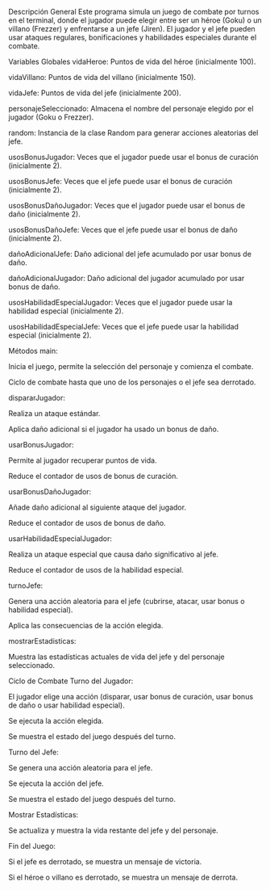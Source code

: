 Descripción General
Este programa simula un juego de combate por turnos en el terminal, donde el jugador puede elegir entre ser un héroe (Goku) o un villano (Frezzer) y enfrentarse a un jefe (Jiren). El jugador y el jefe pueden usar ataques regulares, bonificaciones y habilidades especiales durante el combate.

Variables Globales
vidaHeroe: Puntos de vida del héroe (inicialmente 100).

vidaVillano: Puntos de vida del villano (inicialmente 150).

vidaJefe: Puntos de vida del jefe (inicialmente 200).

personajeSeleccionado: Almacena el nombre del personaje elegido por el jugador (Goku o Frezzer).

random: Instancia de la clase Random para generar acciones aleatorias del jefe.

usosBonusJugador: Veces que el jugador puede usar el bonus de curación (inicialmente 2).

usosBonusJefe: Veces que el jefe puede usar el bonus de curación (inicialmente 2).

usosBonusDañoJugador: Veces que el jugador puede usar el bonus de daño (inicialmente 2).

usosBonusDañoJefe: Veces que el jefe puede usar el bonus de daño (inicialmente 2).

dañoAdicionalJefe: Daño adicional del jefe acumulado por usar bonus de daño.

dañoAdicionalJugador: Daño adicional del jugador acumulado por usar bonus de daño.

usosHabilidadEspecialJugador: Veces que el jugador puede usar la habilidad especial (inicialmente 2).

usosHabilidadEspecialJefe: Veces que el jefe puede usar la habilidad especial (inicialmente 2).

Métodos
main:

Inicia el juego, permite la selección del personaje y comienza el combate.

Ciclo de combate hasta que uno de los personajes o el jefe sea derrotado.

dispararJugador:

Realiza un ataque estándar.

Aplica daño adicional si el jugador ha usado un bonus de daño.

usarBonusJugador:

Permite al jugador recuperar puntos de vida.

Reduce el contador de usos de bonus de curación.

usarBonusDañoJugador:

Añade daño adicional al siguiente ataque del jugador.

Reduce el contador de usos de bonus de daño.

usarHabilidadEspecialJugador:

Realiza un ataque especial que causa daño significativo al jefe.

Reduce el contador de usos de la habilidad especial.

turnoJefe:

Genera una acción aleatoria para el jefe (cubrirse, atacar, usar bonus o habilidad especial).

Aplica las consecuencias de la acción elegida.

mostrarEstadisticas:

Muestra las estadísticas actuales de vida del jefe y del personaje seleccionado.

Ciclo de Combate
Turno del Jugador:

El jugador elige una acción (disparar, usar bonus de curación, usar bonus de daño o usar habilidad especial).

Se ejecuta la acción elegida.

Se muestra el estado del juego después del turno.

Turno del Jefe:

Se genera una acción aleatoria para el jefe.

Se ejecuta la acción del jefe.

Se muestra el estado del juego después del turno.

Mostrar Estadísticas:

Se actualiza y muestra la vida restante del jefe y del personaje.

Fin del Juego:

Si el jefe es derrotado, se muestra un mensaje de victoria.

Si el héroe o villano es derrotado, se muestra un mensaje de derrota.